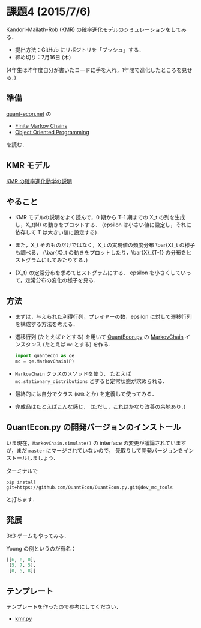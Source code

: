 課題4 (2015/7/6)
================

Kandori-Mailath-Rob (KMR) の確率進化モデルのシミュレーションをしてみる．

* 提出方法：GitHub にリポジトリを「プッシュ」する．
* 締め切り：7月16日 (木)

(4年生は昨年度自分が書いたコードに手を入れ，1年間で進化したところを見せる．)


## 準備

[quant-econ.net](http://quant-econ.net/py/index.html) の

* [Finite Markov Chains](http://quant-econ.net/py/finite_markov.html)
* [Object Oriented Programming](http://quant-econ.net/py/python_oop.html)

を読む．


## KMR モデル

[KMR の確率進化動学の説明](http://nbviewer.ipython.org/github/OyamaZemi/exercises2015/blob/master/ex04/KMR_notes.ipynb)


## やること

* KMR モデルの説明をよく読んで，0 期から T-1 期までの X\_t の列を生成し，X\_t(N) の動きをプロットする．
  (epsilon は小さい値に設定し，それに依存して T は大きい値に設定する)．

* また，X\_t そのものだけではなく，X\_t の実現値の頻度分布 \\bar{X}\_t の様子も調べる．
  (\\bar{X}\_t の動きをプロットしたり，\\bar{X}\_{T-1} の分布をヒストグラムにしてみたりする．)

* {X\_t} の定常分布を求めてヒストグラムにする．
  epsilon を小さくしていって，定常分布の変化の様子を見る．


## 方法

* まずは，与えられた利得行列，プレイヤーの数，epsilon に対して遷移行列を構成する方法を考える．

* 遷移行列 (たとえば `P` とする) を用いて
  [QuantEcon.py](https://github.com/QuantEcon/QuantEcon.py) の
  [MarkovChain](http://quanteconpy.readthedocs.org/en/latest/tools/mc_tools.html#quantecon.mc_tools.MarkovChain)
  インスタンス (たとえば `mc` とする) を作る．

  ```python
  import quantecon as qe
  mc = qe.MarkovChain(P)
  ```

* `MarkovChain` クラスのメソッドを使う．
  たとえば `mc.stationary_distributions` とすると定常状態が求められる．

* 最終的には自分でクラス (`KMR` とか) を定義して使ってみる．

* 完成品はたとえば[こんな感じ](http://nbviewer.ipython.org/github/oyamad/stochevolution/blob/57738da63f608cfd27d30c6a446ecd4afc48a39d/KMR_2x2_example.ipynb)．
  (ただし，これはかなり改善の余地あり．)


## QuantEcon.py の開発バージョンのインストール

いま現在，`MarkovChain.simulate()` の
interface の変更が議論されていますが，まだ `master` にマージされていないので，
先取りして開発バージョンをインストールしましょう．

ターミナルで

```
pip install git+https://github.com/QuantEcon/QuantEcon.py.git@dev_mc_tools
```

と打ちます．


## 発展

3x3 ゲームもやってみる．

Young の例というのが有名：

```python
[[6, 0, 0],
 [5, 7, 5],
 [0, 5, 8]]
```


## テンプレート

テンプレートを作ったので参考にしてください．

* [kmr.py](kmr.py)
